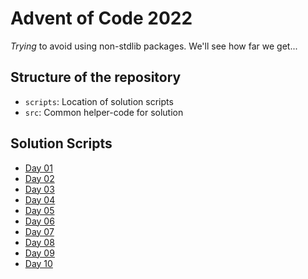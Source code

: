 # Advent of Code 2022

_Trying_ to avoid using non-stdlib packages. We'll see how far we get...

## Structure of the repository

- `scripts`: Location of solution scripts
- `src`: Common helper-code for solution

## Solution Scripts

- [Day 01](./scripts/day01.jl)
- [Day 02](./scripts/day02.jl)
- [Day 03](./scripts/day03.jl)
- [Day 04](./scripts/day04.jl)
- [Day 05](./scripts/day05.jl)
- [Day 06](./scripts/day06.jl)
- [Day 07](./scripts/day07.jl)
- [Day 08](./scripts/day08.jl)
- [Day 09](./scripts/day09.jl)
- [Day 10](./scripts/day10.jl)

